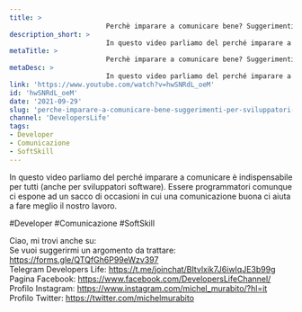 ```yaml
---
title: > 
                        Perchè imparare a comunicare bene? Suggerimenti per Sviluppatori Software
description_short: > 
                        In questo video parliamo del perché imparare a comunicare è indispensabile per tutti (anche per sviluppatori software). Essere ...
metaTitle: > 
                        Perchè imparare a comunicare bene? Suggerimenti per Sviluppatori Software
metaDesc: > 
                        In questo video parliamo del perché imparare a comunicare è indispensabile per tutti (anche per sviluppatori software). Essere ...
link: 'https://www.youtube.com/watch?v=hwSNRdL_oeM'
id: 'hwSNRdL_oeM'
date: '2021-09-29'
slug: 'perche-imparare-a-comunicare-bene-suggerimenti-per-sviluppatori-software'
channel: 'DevelopersLife'
tags: 
- Developer
- Comunicazione
- SoftSkill
---
```

In questo video parliamo del perché imparare a comunicare è indispensabile per tutti (anche per sviluppatori software). Essere programmatori comunque ci espone ad un sacco di occasioni in cui una comunicazione buona ci aiuta a fare meglio il nostro lavoro.  
  
#Developer #Comunicazione #SoftSkill  
  
Ciao, mi trovi anche su:  
Se vuoi suggerirmi un argomento da trattare: https://forms.gle/QTQfGh6P99eWzv397  
Telegram Developers Life: https://t.me/joinchat/BItvlxik7J6iwIqJE3b99g  
Pagina Facebook: https://www.facebook.com/DevelopersLifeChannel/  
Profilo Instagram: https://www.instagram.com/michel_murabito/?hl=it  
Profilo Twitter: https://twitter.com/michelmurabito​